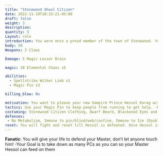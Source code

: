 ```yaml
---
title: "Stonewood Ghoul Citizen"
date: 2022-11-10T10:33:21-05:00
draft: false
weight: 3
description:
quantity: 5
Layout: role
introduction: You were once a proud member of the town of Stonewood. You were tricked by the Will-O-Wisp to coming into the darkness. When you arrived, Hessol gave you choice to join or die, you tried to run but he caught you and made you his new Ghoul. Life isn’t so bad under Hessol’s control, he is fairly nice to you and provides you with the basics so you don’t hate him but you don’t remember your previous life in Stonewood.
body: 50
Weapons: 2 Claws

Damage: 5 Magic Lesser Drain

magic: 20 Elemental Chaos x5

abilities: 
  - Spellstrike Wither Limb x1
  - Magic Pin x3

killing_blow: No

motivation: You want to please your new Vampire Prince Hessol Korag with fresh Ghouls to the newly formed “Stonewood Circle of Blood” Move at a normal speed after your foes and chase them if they try to flee. You are a sentient Undead so you play like a PC undead. 
tactics: Use your Magic Pin to keep people from running to get help. -Use your 20 Elemental Chaos packets to keep them moving and scattered. When people fall into your Lesser Drain carrier attack try to take them down in that 10 seconds to you can leave them for your Prince Hessol and chase the next victim
costuming: Stonewood Citizen Clothing, Dwarf Beard, Blackened Eyes and bloody marks on face, 2 Claw Reps, Spell Packets
defenses: 
 - No Metabolism, Immune to pin/blind/web/confine, Immune to Ice (Double taken from Flame), Healed by Chaos
reset: You will fight and reset till Hessol is defeated. Once Hessol is killed you must die still, use your current reset as your final reset. Go mad and start screaming!
---
```




**Fanatic**: You will give your life to defend your Master, don’t let anyone touch him! -Your Goal is to take down as many PCs as you can so your Master Hessol can feed on them



